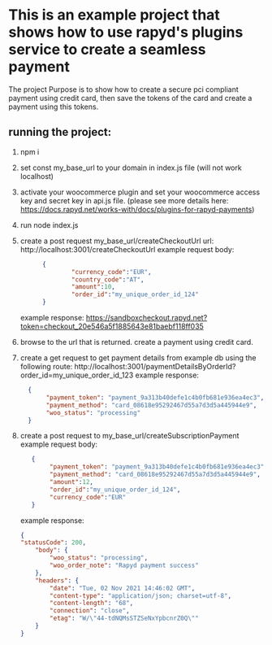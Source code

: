 This is an example project that shows how to use rapyd's plugins service to create a seamless payment
=======

The project Purpose is to show how to create a secure pci compliant payment using credit card, then save the tokens of the card and create a payment using this tokens.

running the project:
-----------
1. npm i
2. set const my_base_url to your domain in index.js file (will not work localhost)
3. activate your woocommerce plugin and set your woocommerce access key and secret key in api.js file. (please see more details here: https://docs.rapyd.net/works-with/docs/plugins-for-rapyd-payments)
3. run node index.js
4. create a post request my_base_url/createCheckoutUrl
    url: http://localhost:3001/createCheckoutUrl
    example request body: 
    ```json
          {
                  "currency_code":"EUR",
                  "country_code":"AT",
                  "amount":10,
                  "order_id":"my_unique_order_id_124"
          }
    ```

    example response: https://sandboxcheckout.rapyd.net?token=checkout_20e546a5f1885643e81baebf118ff035
5. browse to the url that is returned. create a payment using credit card.
6. create a get request to get payment details from example db using the following route: http://localhost:3001/paymentDetailsByOrderId?order_id=my_unique_order_id_123
    example response:
      ```json
        {
             "payment_token": "payment_9a313b40defe1c4b0fb681e936ea4ec3",
             "payment_method": "card_08618e95292467d55a7d3d5a445944e9",
             "woo_status": "processing"
        }
     ```
7. create a post request to my_base_url/createSubscriptionPayment
    example request body:
     ```json
        {
             "payment_token": "payment_9a313b40defe1c4b0fb681e936ea4ec3",
             "payment_method": "card_08618e95292467d55a7d3d5a445944e9",
             "amount":12,
             "order_id":"my_unique_order_id_124",
             "currency_code":"EUR"
        }
   ```
    example response: 
    ```json
    {
    "statusCode": 200,
        "body": {
            "woo_status": "processing",
            "woo_order_note": "Rapyd payment success"
        },
        "headers": {
            "date": "Tue, 02 Nov 2021 14:46:02 GMT",
            "content-type": "application/json; charset=utf-8",
            "content-length": "68",
            "connection": "close",
            "etag": "W/\"44-tdNQMsSTZSeNxYpbcnrZ0Q\""
        }
    }
   ```

 
